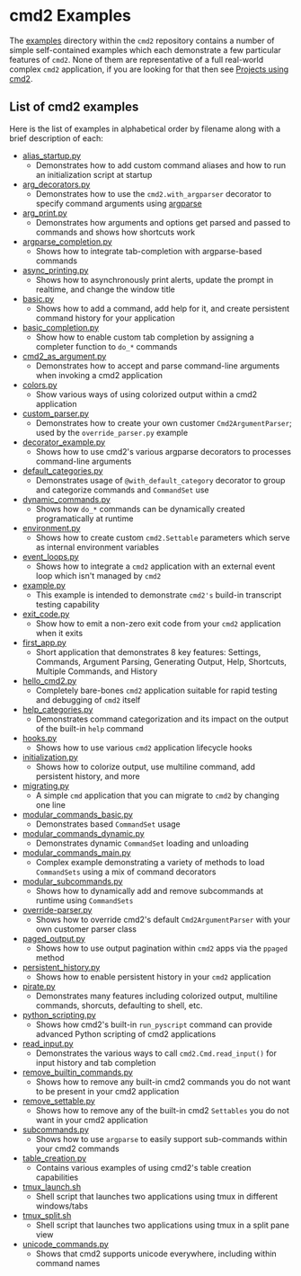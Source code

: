 # cmd2 Examples

The [examples](https://github.com/python-cmd2/cmd2/tree/master/examples) directory within the `cmd2` repository contains a number of simple self-contained examples which each demonstrate a few particular features of `cmd2`. None of them are representative of a full real-world complex `cmd2` application, if you are looking for that then see [Projects using cmd2](https://github.com/python-cmd2/cmd2?tab=readme-ov-file#projects-using-cmd2).

## List of cmd2 examples

Here is the list of examples in alphabetical order by filename along with a brief description of each:

- [alias_startup.py](https://github.com/python-cmd2/cmd2/blob/master/examples/alias_startup.py)
    - Demonstrates how to add custom command aliases and how to run an initialization script at startup
- [arg_decorators.py](https://github.com/python-cmd2/cmd2/blob/master/examples/arg_decorators.py)
    - Demonstrates how to use the `cmd2.with_argparser` decorator to specify command arguments using [argparse](https://docs.python.org/3/library/argparse.html)
- [arg_print.py](https://github.com/python-cmd2/cmd2/blob/master/examples/arg_print.py)
    - Demonstrates how arguments and options get parsed and passed to commands and shows how shortcuts work
- [argparse_completion.py](https://github.com/python-cmd2/cmd2/blob/master/examples/argparse_completion.py)
    - Shows how to integrate tab-completion with argparse-based commands
- [async_printing.py](https://github.com/python-cmd2/cmd2/blob/master/examples/async_printing.py)
    - Shows how to asynchronously print alerts, update the prompt in realtime, and change the window title
- [basic.py](https://github.com/python-cmd2/cmd2/blob/master/examples/basic.py)
    - Shows how to add a command, add help for it, and create persistent command history for your application
- [basic_completion.py](https://github.com/python-cmd2/cmd2/blob/master/examples/basic_completion.py)
    - Show how to enable custom tab completion by assigning a completer function to `do_*` commands
- [cmd2_as_argument.py](https://github.com/python-cmd2/cmd2/blob/master/examples/cmd_as_argument.py)
    - Demonstrates how to accept and parse command-line arguments when invoking a cmd2 application
- [colors.py](https://github.com/python-cmd2/cmd2/blob/master/examples/colors.py)
    - Show various ways of using colorized output within a cmd2 application
- [custom_parser.py](https://github.com/python-cmd2/cmd2/blob/master/examples/custom_parser.py)
    - Demonstrates how to create your own customer `Cmd2ArgumentParser`; used by the `override_parser.py` example
- [decorator_example.py](https://github.com/python-cmd2/cmd2/blob/master/examples/decorator_example.py)
    - Shows how to use cmd2's various argparse decorators to processes command-line arguments
- [default_categories.py](https://github.com/python-cmd2/cmd2/blob/master/examples/default_categories.py)
    - Demonstrates usage of `@with_default_category` decorator to group and categorize commands and `CommandSet` use
- [dynamic_commands.py](https://github.com/python-cmd2/cmd2/blob/master/examples/dynamic_commands.py)
    - Shows how `do_*` commands can be dynamically created programatically at runtime
- [environment.py](https://github.com/python-cmd2/cmd2/blob/master/examples/environment.py)
    - Shows how to create custom `cmd2.Settable` parameters which serve as internal environment variables
- [event_loops.py](https://github.com/python-cmd2/cmd2/blob/master/examples/event_loops.py)
    - Shows how to integrate a `cmd2` application with an external event loop which isn't managed by `cmd2`
- [example.py](https://github.com/python-cmd2/cmd2/blob/master/examples/example.py)
    - This example is intended to demonstrate `cmd2's` build-in transcript testing capability
- [exit_code.py](https://github.com/python-cmd2/cmd2/blob/master/examples/exit_code.py)
    - Show how to emit a non-zero exit code from your `cmd2` application when it exits
- [first_app.py](https://github.com/python-cmd2/cmd2/blob/master/examples/first_app.py)
    - Short application that demonstrates 8 key features: Settings, Commands, Argument Parsing, Generating Output, Help, Shortcuts, Multiple Commands, and History
- [hello_cmd2.py](https://github.com/python-cmd2/cmd2/blob/master/examples/hello_cmd2.py)
    - Completely bare-bones `cmd2` application suitable for rapid testing and debugging of `cmd2` itself
- [help_categories.py](https://github.com/python-cmd2/cmd2/blob/master/examples/help_categories.py)
    - Demonstrates command categorization and its impact on the output of the built-in `help` command
- [hooks.py](https://github.com/python-cmd2/cmd2/blob/master/examples/hooks.py)
    - Shows how to use various `cmd2` application lifecycle hooks
- [initialization.py](https://github.com/python-cmd2/cmd2/blob/master/examples/initialization.py)
    - Shows how to colorize output, use multiline command, add persistent history, and more
- [migrating.py](https://github.com/python-cmd2/cmd2/blob/master/examples/migrating.py)
    - A simple `cmd` application that you can migrate to `cmd2` by changing one line
- [modular_commands_basic.py](https://github.com/python-cmd2/cmd2/blob/master/examples/modular_commands_basic.py)
    - Demonstrates based `CommandSet` usage
- [modular_commands_dynamic.py](https://github.com/python-cmd2/cmd2/blob/master/examples/modular_commands_dynamic.py)
    - Demonstrates dynamic `CommandSet` loading and unloading
- [modular_commands_main.py](https://github.com/python-cmd2/cmd2/blob/master/examples/modular_commands_main.py)
    - Complex example demonstrating a variety of methods to load `CommandSets` using a mix of command decorators
- [modular_subcommands.py](https://github.com/python-cmd2/cmd2/blob/master/examples/modular_subcommands.py)
    - Shows how to dynamically add and remove subcommands at runtime using `CommandSets`
- [override-parser.py](https://github.com/python-cmd2/cmd2/blob/master/examples/override_parser.py)
    - Shows how to override cmd2's default `Cmd2ArgumentParser` with your own customer parser class
- [paged_output.py](https://github.com/python-cmd2/cmd2/blob/master/examples/paged_output.py)
    - Shows how to use output pagination within `cmd2` apps via the `ppaged` method
- [persistent_history.py](https://github.com/python-cmd2/cmd2/blob/master/examples/persistent_history.py)
    - Shows how to enable persistent history in your `cmd2` application
- [pirate.py](https://github.com/python-cmd2/cmd2/blob/master/examples/pirate.py)
    - Demonstrates many features including colorized output, multiline commands, shorcuts, defaulting to shell, etc.
- [python_scripting.py](https://github.com/python-cmd2/cmd2/blob/master/examples/python_scripting.py)
    - Shows how cmd2's built-in `run_pyscript` command can provide advanced Python scripting of cmd2 applications
- [read_input.py](https://github.com/python-cmd2/cmd2/blob/master/examples/read_input.py)
    - Demonstrates the various ways to call `cmd2.Cmd.read_input()` for input history and tab completion
- [remove_builtin_commands.py](https://github.com/python-cmd2/cmd2/blob/master/examples/remove_builtin_commands.py)
    - Shows how to remove any built-in cmd2 commands you do not want to be present in your cmd2 application
- [remove_settable.py](https://github.com/python-cmd2/cmd2/blob/master/examples/remove_settable.py)
    - Shows how to remove any of the built-in cmd2 `Settables` you do not want in your cmd2 application
- [subcommands.py](https://github.com/python-cmd2/cmd2/blob/master/examples/subcommands.py)
    - Shows how to use `argparse` to easily support sub-commands within your cmd2 commands
- [table_creation.py](https://github.com/python-cmd2/cmd2/blob/master/examples/table_creation.py)
    - Contains various examples of using cmd2's table creation capabilities
- [tmux_launch.sh](https://github.com/python-cmd2/cmd2/blob/master/examples/tmux_launch.sh)
    - Shell script that launches two applications using tmux in different windows/tabs
- [tmux_split.sh](https://github.com/python-cmd2/cmd2/blob/master/examples/tmux_split.sh)
    - Shell script that launches two applications using tmux in a split pane view
- [unicode_commands.py](https://github.com/python-cmd2/cmd2/blob/master/examples/unicode_commands.py)
    - Shows that cmd2 supports unicode everywhere, including within command names
